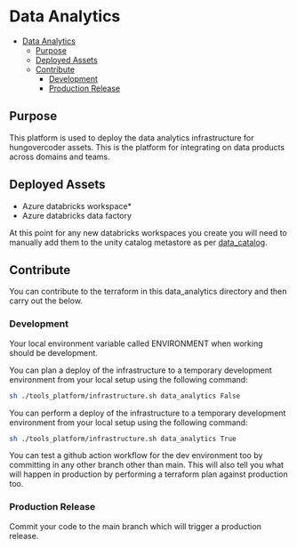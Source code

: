 # Data Analytics

- [Data Analytics](#data-analytics)
  - [Purpose](#purpose)
  - [Deployed Assets](#deployed-assets)
  - [Contribute](#contribute)
    - [Development](#development)
    - [Production Release](#production-release)

## Purpose

This platform is used to deploy the data analytics infrastructure for hungovercoder assets. This is the platform for integrating on data products across domains and teams.

## Deployed Assets

- Azure databricks workspace*
- Azure databricks data factory

At this point for any new databricks workspaces you create you will need to manually add them to the unity catalog metastore as per [data_catalog](../data_catalog/README.md).

## Contribute

You can contribute to the terraform in this data_analytics directory and then carry out the below.

### Development

Your local environment variable called ENVIRONMENT when working should be development.

You can plan a deploy of the infrastructure to a temporary development environment from your local setup using the following command:

```bash
sh ./tools_platform/infrastructure.sh data_analytics False
```

You can perform a deploy of the infrastructure to a temporary development environment from your local setup using the following command:

```bash
sh ./tools_platform/infrastructure.sh data_analytics True
```

You can test a github action workflow for the dev environment too by committing in any other branch other than main. This will also tell you what will happen in production by performing a terraform plan against production too.

### Production Release

Commit your code to the main branch which will trigger a production release.
